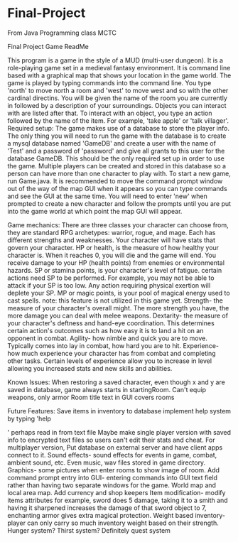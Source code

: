 # Final-Project
From Java Programming class MCTC


Final Project Game ReadMe

This program is a game in the style of a MUD (multi-user dungeon). It is a role-playing game set in a medieval fantasy environment. It is command line based with a graphical map that shows your location in the game world. The game is played by typing commands into the command line. You type 'north' to move north a room and 'west' to move west and so with the other cardinal directins. You will be given the name of the room you are currently in followed by a description of your surroundings. Objects you can interact with are listed after that. To interact with an object, you type an action followed by the name of the item. For example, 'take apple' or 'talk villager'.
Required setup:
The game makes use of a database to store the player info. The only thing you will need to run the game with the database is to create a mysql database named 'GameDB' and create a user with the name of 'Test' and a password of 'password' and give all grants to this user for the database GameDB. This should be the only required set up in order to use the game. Multiple players can be created and stored in this database so a person can have more than one character to play with. To start a new game, run Game.java.
It is recommended to move the command prompt window out of the way of the map GUI when it appears so you can type commands and see the GUI at the same time.
You will need to enter 'new' when prompted to create a new character and follow the prompts until you are put into the game world at which point the map GUI will appear.
 

Game mechanics:
There are three classes your character can choose from, they are standard RPG archetypes: warrior, rogue, and mage. Each has different strengths and weaknesses. 
Your character will have stats that govern your character.
HP or health, is the measure of how healthy your character is. When it reaches 0, you will die and the game will end. You receive damage to your HP (health points) from enemies or environmental hazards.
SP or stamina points, is your character's level of fatigue. certain actions need SP to be performed. For example, you may not be able to attack if your SP is too low. Any action requiring physical exertion will deplete your SP.
MP or magic points, is your pool of magical energy used to cast spells. note: this feature is not utilized in this game yet.
Strength- the measure of your character's overall might. The more strength you have, the more damage you can deal with melee weapons.
Dextarity- the measure of your character's deftness and hand-eye coordination. This determines certain action's outcomes such as how easy it is to land a hit on an opponent in combat.
Agility- how nimble and quick you are to move. Typically comes into lay in combat, how hard you are to hit.
Experience- how much experience your character has from combat and completing other tasks. Certain levels of experience allow you to increase in level allowing you increased stats and new skills and abilities.

Known Issues:
When restoring a saved character, even though x and y are saved in database, game always starts in startingRoom. 
Can't equip weapons, only armor
Room title text in GUI covers rooms


Future Features:
Save items in inventory to database
implement help system by typing 'help <search string for topic>' perhaps read in from text file
Maybe make single player version with saved info to encrypted text files so users can't edit their stats and cheat.
For multiplayer version, Put database on external server and have client apps connect to it.
Sound effects- sound effects for events in game, combat, ambient sound, etc. Even music, wav files stored in game directory.
Graphics- some pictures when enter rooms to show image of room.
Add command prompt entry into GUI- entering commands into GUI text field rather than having two separate windows for the game.
World map and local area map.
Add currency and shop keepers
Item modification- modify items attributes for example, sword does 5 damage, taking it to a smith and having it sharpened increases the damage of that sword object to 7, enchanting armor gives extra magical protection.
Weight based inventory- player can only carry so much inventory weight based on their strength.
Hunger system? Thirst system?
Definitely quest system
